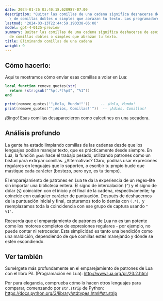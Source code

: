 ```yaml
---
date: 2024-01-26 03:40:18.628987-07:00
description: "Quitar las comillas de una cadena significa deshacerse de esos caracteres\
  \ de comillas dobles o simples que abrazan tu texto. Los programadores hacen esto\u2026"
lastmod: '2024-03-13T22:44:59.190338-06:00'
model: gpt-4-0125-preview
summary: Quitar las comillas de una cadena significa deshacerse de esos caracteres
  de comillas dobles o simples que abrazan tu texto.
title: Eliminando comillas de una cadena
weight: 9
---
```


## Cómo hacerlo:
Aquí te mostramos cómo enviar esas comillas a volar en Lua:

```lua
local function remove_quotes(str)
  return (str:gsub("^%p(.*)%p$", "%1"))
end

print(remove_quotes('"¡Hola, Mundo!"'))     -- ¡Hola, Mundo!
print(remove_quotes("'¡Adiós, Comillas!'"))  -- ¡Adiós, Comillas!
```

¡Bingo! Esas comillas desaparecieron como calcetines en una secadora.

## Análisis profundo
La gente ha estado limpiando comillas de las cadenas desde que los lenguajes podían manejar texto, que es prácticamente desde siempre. En Lua, la función `gsub` hace el trabajo pesado, utilizando patrones como un bisturí para extirpar comillas. ¿Alternativas? Claro, podrías usar expresiones regulares en lenguajes que lo soporten, o escribir tu propio bucle que mastique cada carácter (bostezo, pero oye, es tu tiempo).

El emparejamiento de patrones en Lua te da la experiencia de un regex-lite sin importar una biblioteca entera. El signo de intercalación (`^`) y el signo de dólar (`$`) coinciden con el inicio y el final de la cadena, respectivamente; `%p` coincide con cualquier carácter de puntuación. Después de deshacernos de la puntuación inicial y final, capturamos todo lo demás con `(.*),` y reemplazamos toda la coincidencia con ese grupo de captura usando `" %1"`.

Recuerda que el emparejamiento de patrones de Lua no es tan potente como los motores completos de expresiones regulares - por ejemplo, no puede contar ni retroceder. Esta simplicidad es tanto una bendición como una maldición, dependiendo de qué comillas estés manejando y dónde se estén escondiendo.

## Ver también
Sumérgete más profundamente en el emparejamiento de patrones de Lua con el libro PiL (Programación en Lua): http://www.lua.org/pil/20.2.html

Por pura elegancia, comprueba cómo lo hacen otros lenguajes para comparar, comenzando por `str.strip` de Python: https://docs.python.org/3/library/stdtypes.html#str.strip
